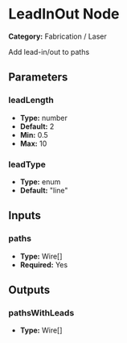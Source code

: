 
# LeadInOut Node

**Category:** Fabrication / Laser

Add lead-in/out to paths

## Parameters


### leadLength
- **Type:** number
- **Default:** 2
- **Min:** 0.5
- **Max:** 10



### leadType
- **Type:** enum
- **Default:** "line"





## Inputs


### paths
- **Type:** Wire[]
- **Required:** Yes



## Outputs


### pathsWithLeads
- **Type:** Wire[]





